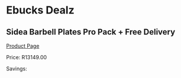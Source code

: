 
# Ebucks Dealz
## Sidea Barbell Plates Pro Pack + Free Delivery
[Product Page](https://www.ebucks.com/web/shop/productSelected.do?prodId=1173539316&catId=1173528667)

Price: R13149.00

Savings: 


	